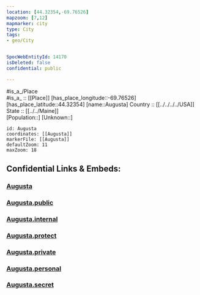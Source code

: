 ```yaml
---
location: [44.32354,-69.76526] 
mapzoom: [7,12] 
mapmarker: city 
type: City
tags:
- geo/City


SpocWebEntityId: 14170
isDeleted: false
confidential: public

---
```

#is_a_/Place  
#is_a_ :: [[Place]] 
[has_place_longitude::-69.76526] 
[has_place_latitude::44.32354] 
[name::Augusta] 
Country :: [[../../../../USA]]  
State :: [[../../Maine]]  
[Population::] 
[Unknown::] 


```leaflet
id: Augusta
coordinates: [[Augusta]] 
markerFile: [[Augusta]] 
defaultZoom: 11 
maxZoom: 18
```


## Confidential Links & Embeds: 

### [Augusta](/_Standards/Earth/Continent/America~North/USA/USA~Eastern/Maine/counties~Maine/Kennebec,County/cities~Kennebec/Augusta.md) 

### [Augusta.public](/_public/Earth/Continent/America~North/USA/USA~Eastern/Maine/counties~Maine/Kennebec,County/cities~Kennebec/Augusta.public.md) 

### [Augusta.internal](/_internal/Earth/Continent/America~North/USA/USA~Eastern/Maine/counties~Maine/Kennebec,County/cities~Kennebec/Augusta.internal.md) 

### [Augusta.protect](/_protect/Earth/Continent/America~North/USA/USA~Eastern/Maine/counties~Maine/Kennebec,County/cities~Kennebec/Augusta.protect.md) 

### [Augusta.private](/_private/Earth/Continent/America~North/USA/USA~Eastern/Maine/counties~Maine/Kennebec,County/cities~Kennebec/Augusta.private.md) 

### [Augusta.personal](/_personal/Earth/Continent/America~North/USA/USA~Eastern/Maine/counties~Maine/Kennebec,County/cities~Kennebec/Augusta.personal.md) 

### [Augusta.secret](/_secret/Earth/Continent/America~North/USA/USA~Eastern/Maine/counties~Maine/Kennebec,County/cities~Kennebec/Augusta.secret.md)

